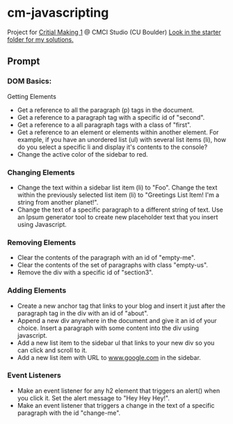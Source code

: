 # cm-javascripting
Project for [Critial Making 1](http://make.cmci.studio/APRD-5005/) @ CMCI Studio (CU Boulder)
[Look in the starter folder for my solutions.](https://github.com/clayton-kenney/cm1-a4-javascripting/tree/master/starter)

## Prompt
### DOM Basics:
Getting Elements
* Get a reference to all the paragraph (p) tags in the document.
* Get a reference to a paragraph tag with a specific id of "second".
* Get a reference to a all paragraph tags with a class of "first".
* Get a reference to an element or elements within another element. For example, if you have an unordered list (ul) with several list items (li), how do you select a specific li and display it's contents to the console?
* Change the active color of the sidebar to red.

### Changing Elements
* Change the text within a sidebar list item (li) to "Foo". Change the text within the previously selected list item (li) to "Greetings List Item! I'm a string from another planet!".
* Change the text of a specific paragraph to a different string of text. Use an Ipsum generator tool to create new placeholder text that you insert using Javascript.

### Removing Elements
* Clear the contents of the paragraph with an id of "empty-me".
* Clear the contents of the set of paragraphs with class "empty-us".
* Remove the div with a specific id of "section3".

### Adding Elements
* Create a new anchor tag that links to your blog and insert it just after the paragraph tag in the div with an id of "about".
* Append a new div anywhere in the document and give it an id of your choice. Insert a paragraph with some content into the div using javascript.
* Add a new list item to the sidebar ul that links to your new div so you can click and scroll to it.
* Add a new list item with URL to www.google.com in the sidebar.

### Event Listeners
* Make an event listener for any h2 element that triggers an alert() when you click it. Set the alert message to "Hey Hey Hey!".
* Make an event listener that triggers a change in the text of a specific paragraph with the id "change-me".
